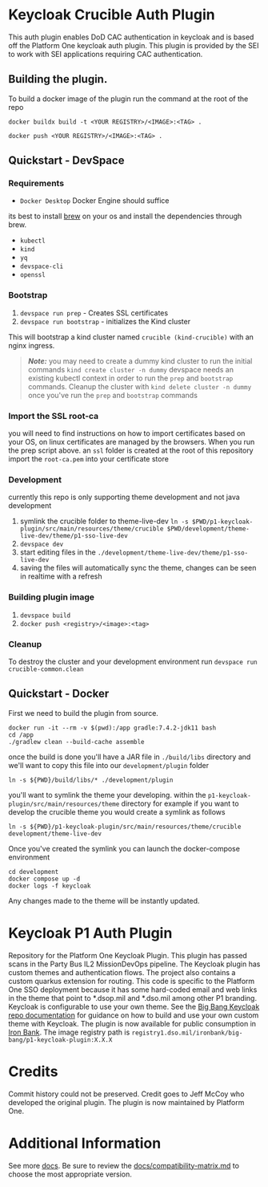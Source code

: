 # Keycloak Crucible Auth Plugin
This auth plugin enables DoD CAC authentication in keycloak and is based off the Platform One keycloak auth plugin. This plugin is provided by the SEI to work with SEI applications requiring CAC authentication.

## Building the plugin. 
To build a docker image of the plugin run the command at the root of the repo 
```
docker buildx build -t <YOUR REGISTRY>/<IMAGE>:<TAG> .
```
```
docker push <YOUR REGISTRY>/<IMAGE>:<TAG> .
```

## Quickstart - DevSpace
### Requirements
- `Docker Desktop` Docker Engine should suffice

its best to install [brew](https://brew.sh) on your os and install the dependencies through brew. 
- `kubectl`
- `kind`
- `yq`
- `devspace-cli`
- `openssl`

### Bootstrap 
1. `devspace run prep` - Creates SSL certificates
1. `devspace run bootstrap` - initializes the Kind cluster

This will bootstrap a kind cluster named `crucible (kind-crucible)` with an nginx ingress.

> **_Note:_** you may need to create a dummy kind cluster to run the initial commands `kind create cluster -n dummy` devspace needs an existing kubectl context in order to run the `prep` and `bootstrap` commands. Cleanup the cluster with `kind delete cluster -n dummy` once you've run the `prep` and `bootstrap` commands



### Import the SSL root-ca 
you will need to find instructions on how to import certificates based on your OS, on linux certificates are managed by the browsers. When you run the prep script above. an `ssl` folder is created at the root of this repository import the `root-ca.pem` into your certificate store 

### Development
currently this repo is only supporting theme development and not java development

1. symlink the crucible folder to theme-live-dev `ln -s $PWD/p1-keycloak-plugin/src/main/resources/theme/crucible $PWD/development/theme-live-dev/theme/p1-sso-live-dev` 
1. `devspace dev`
1. start editing files in the `./development/theme-live-dev/theme/p1-sso-live-dev`
1. saving the files will automatically sync the theme, changes can be seen in realtime with a refresh

### Building plugin image
1. `devspace build`
2. `docker push <registry>/<image>:<tag>`

### Cleanup 
To destroy the cluster and your development environment run 
`devspace run crucible-common.clean`


## Quickstart - Docker
First we need to build the plugin from source. 
```
docker run -it --rm -v $(pwd):/app gradle:7.4.2-jdk11 bash
cd /app
./gradlew clean --build-cache assemble
```
once the build is done you'll have a JAR file in `./build/libs` directory and we'll want to copy this file into our `development/plugin` folder 
```
ln -s ${PWD}/build/libs/* ./development/plugin
```
you'll want to symlink the theme your developing. within the `p1-keycloak-plugin/src/main/resources/theme` directory for example if you want to develop the crucible theme you would create a symlink as follows
```
ln -s ${PWD}/p1-keycloak-plugin/src/main/resources/theme/crucible development/theme-live-dev 
```
Once you've created the symlink you can launch the docker-compose environment 
```
cd development
docker compose up -d 
docker logs -f keycloak
```

Any changes made to the theme will be instantly updated. 

# Keycloak P1 Auth Plugin
Repository for the Platform One Keycloak Plugin. This plugin has passed scans in the Party Bus IL2 MissionDevOps pipeline. The Keycloak plugin has custom themes and authentication flows. The project also contains a custom quarkus extension for routing. This code is specific to the Platform One SSO deployment because it has some hard-coded email and web links in the theme that point to *.dsop.mil and *.dso.mil among other P1 branding. Keycloak is configurable to use your own theme. See the [Big Bang Keycloak repo documentation](https://repo1.dso.mil/big-bang/product/packages/keycloak/-/blob/main/development/README.md) for guidance on how to build and use your own custom theme with Keycloak.
The plugin is now available for public consumption in [Iron Bank](https://ironbank.dso.mil/repomap/details;registry1Path=big-bang%252Fp1-keycloak-plugin). The image registry path is `registry1.dso.mil/ironbank/big-bang/p1-keycloak-plugin:X.X.X`

# Credits
Commit history could not be preserved. Credit goes to Jeff McCoy who developed the original plugin. The plugin is now maintained by Platform One.

# Additional Information
See more [docs](docs/). Be sure to review the [docs/compatibility-matrix.md](docs/compatibility-matrix.md) to choose the most appropriate version.